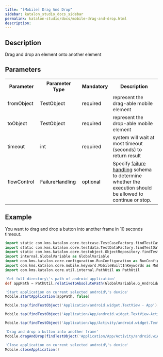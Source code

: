 ```yaml
---
title: "[Mobile] Drag And Drop" 
sidebar: katalon_studio_docs_sidebar
permalink: katalon-studio/docs/mobile-drag-and-drop.html 
description: 
---
```

Description
-----------

Drag and drop an element onto another element

Parameters  
------------

<table class="wrapped confluenceTable"><colgroup><col><col><col><col></colgroup><tbody><tr class="xtr-0"><th class="xtd-0-0 confluenceTh">Parameter</th><th class="xtd-0-1 confluenceTh">Parameter Type</th><th class="xtd-0-2 confluenceTh">Mandatory</th><th class="xtd-0-3 confluenceTh">Description</th></tr><tr class="xtr-1"><td class="xtd-1-0 confluenceTd" colspan="1"><span style="color: rgb(0,0,0);">fromObject&nbsp;</span></td><td class="xtd-1-1 confluenceTd" colspan="1"><span style="color: rgb(0,0,0);">TestObject&nbsp;</span></td><td class="xtd-1-2 confluenceTd" colspan="1"><span style="color: rgb(0,0,0);">required</span></td><td class="xtd-1-3 confluenceTd" colspan="1">represent the drag-able mobile element</td></tr><tr class="xtr-2"><td class="xtd-2-0 confluenceTd"><span style="color: rgb(0,0,0);">toObject&nbsp;</span></td><td class="xtd-2-1 confluenceTd"><span style="color: rgb(0,0,0);">TestObject</span></td><td class="xtd-2-2 confluenceTd"><span style="color: rgb(0,0,0);">required</span></td><td class="xtd-2-3 confluenceTd">represent the drop-able mobile element</td></tr><tr class="xtr-3"><td class="xtd-3-0 confluenceTd"><span style="color: rgb(0,0,0);">timeout&nbsp;</span></td><td class="xtd-3-1 confluenceTd"><span style="color: rgb(0,0,0);">int</span></td><td class="xtd-3-2 confluenceTd"><span style="color: rgb(0,0,0);">required</span></td><td class="xtd-3-3 confluenceTd">system will wait at most timeout (seconds) to return result</td></tr><tr class="xtr-4"><td class="xtd-4-0 confluenceTd"><span style="color: rgb(0,0,0);">flowControl&nbsp;</span></td><td class="xtd-4-1 confluenceTd"><span style="color: rgb(0,0,0);">FailureHandling&nbsp;</span></td><td class="xtd-4-2 confluenceTd"><span style="color: rgb(0,0,0);">optional</span></td><td class="xtd-4-3 confluenceTd"><span style="color: rgb(0,0,0);">Spec</span><span>ify </span><a href="https://docs.katalon.com/x/qAAM" rel="nofollow">failure handling</a><span> schema to determine whether the execution should be allowed to continue or stop.</span></td></tr></tbody></table>

Example
-------

You want to drag and drop a button into another frame in 10 seconds timeout.

```groovy
import static com.kms.katalon.core.testcase.TestCaseFactory.findTestCase
import static com.kms.katalon.core.testdata.TestDataFactory.findTestData
import static com.kms.katalon.core.testobject.ObjectRepository.findTestObject
import internal.GlobalVariable as GlobalVariable
import com.kms.katalon.core.configuration.RunConfiguration as RunConfiguration
import com.kms.katalon.core.mobile.keyword.MobileBuiltInKeywords as Mobile
import com.kms.katalon.core.util.internal.PathUtil as PathUtil

'Get full directory\'s path of android application'
def appPath = PathUtil.relativeToAbsolutePath(GlobalVariable.G_AndroidApp, RunConfiguration.getProjectDir())

'Start application on current selected android\'s device'
Mobile.startApplication(appPath, false)

Mobile.tap(findTestObject('Application/android.widget.TextView - App'), 10)

Mobile.tap(findTestObject('Application/App/android.widget.TextView-Activity'), 10)

Mobile.tap(findTestObject('Application/App/Activity/android.widget.TextView-Custom Dialog'), 10)

'Drag and drop a button into another frame'
Mobile.dragAndDrop(findTestObject('Application/App/Activity/android.widget.Button'),findTestObject('Application/App/Activity/android.widget.Frame 1'), 10)

'Close application on current selected android\'s device'
Mobile.closeApplication()
```